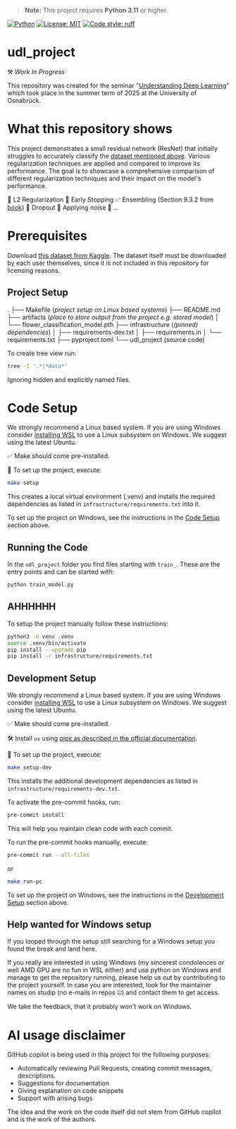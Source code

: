 > **Note:** This project requires **Python 3.11** or higher.

[![Python](https://img.shields.io/badge/python-3.11%2B-blue.svg)](https://www.python.org/downloads/)
[![License: MIT](https://img.shields.io/badge/License-MIT-yellow.svg)](LICENSE)
[![Code style: ruff](https://img.shields.io/badge/code%20style-ruff-0C3C4C.svg)](https://github.com/astral-sh/ruff)

# udl_project
⚒️ *Work In Progress*

This repository was created for the seminar "[Understanding Deep Learning](https://udlbook.github.io/udlbook/)" which took place in the summer term of 2025 at the University of Osnabrück.

# What this repository shows
This project demonstrates a small residual network (ResNet) that initially struggles to accurately classify the [dataset mentioned above](#prerequisites). Various regularization techniques are applied and compared to improve its performance. The goal is to showcase a comprehensive comparison of different regularization techniques and their impact on the model's performance.

👷 L2 Regularization
👷 Early Stopping
✅ Ensembling (Section 9.3.2 from [book](https://udlbook.github.io/udlbook/))
👷 Dropout
👷 Applying noise
👷 ...

# Prerequisites
Download [this dataset from Kaggle](https://www.kaggle.com/datasets/lara311/flowers-five-classes).
The dataset itself must be downloaded by each user themselves, since it is not included in this repository for licensing reasons.

## Project Setup
.
├── Makefile (*project setup on Linux based systems*)
├── README.md
├── artifacts (*place to store output from the project e.g. stored model*)
│   └── flower_classification_model.pth
├── infrastructure (*(pinned) dependencies*)
│   ├── requirements-dev.txt
│   ├── requirements.in
│   └── requirements.txt
├── pyproject.toml
└── udl_project (source code)


To create tree view run:
```bash
tree -I '.*|*data*'
```
Ignoring hidden and explicitly named files.

# Code Setup
We strongly recommend a Linux based system. If you are using Windows consider [installing WSL](https://learn.microsoft.com/de-de/windows/wsl/install) to use a Linux subsystem on Windows. We suggest using the latest Ubuntu.

✅ Make should come pre-installed.

🚀 To set up the project, execute:
```bash
make setup
```

This creates a local virtual environment (.venv) and installs the required dependencies as listed in `infrastructure/requirements.txt` into it.

To set up the project on Windows, see the instructions in the [Code Setup](#code-setup) section above.

## Running the Code
In the `udl_project` folder you find files starting with `train_`. These are the entry points and can be started with:
``` bash
python train_model.py
```

## AHHHHHH
To setup the project manually follow these instructions:
```bash
python3 -m venv .venv
source .venv/bin/activate
pip install --upgrade pip
pip install -r infrastructure/requirements.txt
```

## Development Setup
We strongly recommend a Linux based system. If you are using Windows consider [installing WSL](https://learn.microsoft.com/de-de/windows/wsl/install) to use a Linux subsystem on Windows. We suggest using the latest Ubuntu.

✅ Make should come pre-installed.

🛠️ Install `uv` using [pipx as described in the official documentation](https://docs.astral.sh/uv/getting-started/installation/#pypi).

🚀 To set up the project, execute:
```bash
make setup-dev
```
This installs the additional development dependencies as listed in `infrastructure/requirements-dev.txt`.

To activate the pre-commit hooks, run:
```bash
pre-commit install
```
This will help you maintain clean code with each commit.

To run the pre-commit hooks manually, execute:
```bash
pre-commit run --all-files
```
or
```bash
make run-pc
```

To set up the project on Windows, see the instructions in the [Development Setup](#development-setup) section above.

## Help wanted for Windows setup
If you looped through the setup still searching for a Windows setup you found the break and land here.

If you really are interested in using Windows (my sincerest condolences or well AMD GPU are no fun in WSL either) and use python on Windows and manage to get the repository running, please help us out by contributing to the project yourself.
In case you are interested, look for the maintainer names on studip (no e-mails in repos 🤐) and contact them to get access.

We take the feedback, that it probably won't work on Windows.

# AI usage disclaimer
GitHub copilot is being used in this project for the following purposes:

- Automatically reviewing Pull Requests, creating commit messages, descriptions.
- Suggestions for documentation
- Giving explanation on code snippets
- Support with arising bugs

The idea and the work on the code itself did not stem from GitHub copilot and is the work of the authors.
